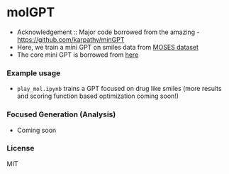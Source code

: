 # molGPT

- Acknowledgement :: Major code borrowed from the amazing \- https://github.com/karpathy/minGPT
- Here, we train a mini GPT on smiles data from [MOSES dataset](https://media.githubusercontent.com/media/molecularsets/moses/master/data/dataset_v1.csv)
- The core mini GPT is borrowed from [here](https://github.com/karpathy/minGPT)
### Example usage
- `play_mol.ipynb` trains a GPT focused on drug like smiles  (more results and scoring function based optimization coming soon!)

### Focused Generation (Analysis)
- Coming soon

### License

MIT

